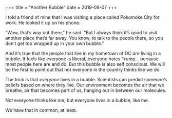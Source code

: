 +++
title = "Another Bubble"
date = 2019-08-07
+++

I told a friend of mine that I was visiting a place called Pokomoke City for work. He looked it up on his phone.

&#8220;Wow, that&#8217;s way out there,&#8221; he said. &#8220;But I always think it&#8217;s good to visit another place that&#8217;s far away. You know, to talk to the people there, so you don&#8217;t get too wrapped up in your own bubble.&#8221;

And it&#8217;s true that the people that live in my hometown of DC _are_ living in a bubble. It feels like everyone is liberal, everyone hates Trump&#8230; because most people here are and do. But this bubble is also self conscious. We will be the first to point out that not everyone in the country thinks like we do.

The trick is that _everyone_ lives in a bubble. Scientists can predict someone&#8217;s beliefs based on where they live. Our environment becomes the air that we breathe, air that becomes part of us, hanging out in between our molecules.

Not everyone thinks like me, but everyone lives in a bubble, like me. 

We have that in common, at least.